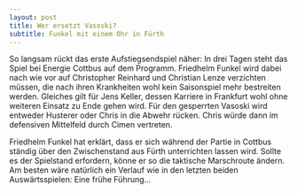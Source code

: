 ```yaml
---
layout: post
title: Wer ersetzt Vasoski?
subtitle: Funkel mit einem Ohr in Fürth
---
```


So langsam rückt das erste Aufstiegsendspiel näher: In drei Tagen steht das Spiel bei Energie Cottbus auf dem Programm. Friedhelm Funkel wird dabei nach wie vor auf Christopher Reinhard und Christian Lenze verzichten müssen, die nach ihren Krankheiten wohl kein Saisonspiel mehr bestreiten werden. Gleiches gilt für Jens Keller, dessen Karriere in Frankfurt wohl ohne weiteren Einsatz zu Ende gehen wird. Für den gesperrten Vasoski wird entweder Husterer oder Chris in die Abwehr rücken. Chris würde dann im defensiven Mittelfeld durch Cimen vertreten.

Friedhelm Funkel hat erklärt, dass er sich während der Partie in Cottbus ständig über den Zwischenstand aus Fürth unterrichten lassen wird. Sollte es der Spielstand erfordern, könne er so die taktische Marschroute ändern. Am besten wäre natürlich ein Verlauf wie in den letzten beiden Auswärtsspielen: Eine frühe Führung...
